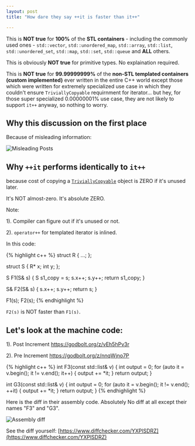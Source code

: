 ```yaml
---
layout: post
title: "How dare they say ++it is faster than it++"

---
```


This is **NOT true** for **100%** of the **STL containers** - including the commonly used ones - `std::vector`,    `std::unordered_map`,    `std::array`,   `std::list`,   `std::unordered_set`,   `std::map`,   `std::set`,   `std::queue` and **ALL** others.

This is obviously **NOT true** for primitive types. No explaination required.

This is **NOT true** for **99.99999999%** of the **non-STL templated containers (custom implemented)** ever written in the entire C++ world except those which were written for extremely specialized use case in which they couldn't ensure `TriviallyCopyable` requirnment for iterator... but hey, for those super specialized 0.00000001% use case, they are not likely to support `it++` anyway, so nothing to worry.


## Why this discussion on the first place

Because of misleading information:

![Misleading Posts]({{site.baseurl}}/images/pre_increment/misleading_post_stamped_resize1.png "Misleading Posts")

## Why `++it` performs identically to `it++`

because cost of copying a [`TriviallyCopyable`](https://en.cppreference.com/w/cpp/named_req/TriviallyCopyable) object is ZERO if it's unused later.

It's NOT almost-zero. It's absolute ZERO.

Note:

1). Compiler can figure out if it's unused or not.

2). `operator++` for templated iterator is inlined.

In this code:

{% highlight c++ %}
struct R {
  ...;
};

struct S {
  R* x;
  int y;
};

S F1(S& s) {
  S s1_copy = s;
  s.x++;
  s.y++;
  return s1_copy;
}

S& F2(S& s) {
  s.x++;
  s.y++;
  return s;
}

F1(s);
F2(s);
{% endhighlight %}


`F2(s)` is NOT faster than `F1(s)`.

## Let's look at the machine code:

1). Post Increment https://godbolt.org/z/vEh5hPv3r

2). Pre Increment https://godbolt.org/z/nnqWjno7P

{% highlight c++ %}
int F3(const std::list<int>& v) {
    int output = 0;
    for (auto it = v.begin(); it != v.end(); it++) {
        output += *it;
    }
    return output;
}

int G3(const std::list<int>& v) {
    int output = 0;
    for (auto it = v.begin(); it != v.end(); ++it) {
        output += *it;
    }
    return output;
}
{% endhighlight %}

Here is the diff in their assembly code. Absolutely No diff at all except their names "F3" and "G3".

![Assembly diff]({{site.baseurl}}/images/pre_increment/std_list_pre_increment_diff.png "Assembly diff")

See the diff yourself: [https://www.diffchecker.com/YXPlSDRZ](https://www.diffchecker.com/YXPlSDRZ)

